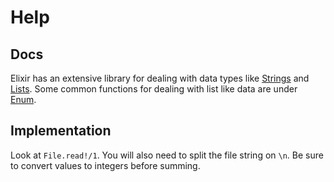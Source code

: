 # Help

## Docs

Elixir has an extensive library for dealing with data types like [Strings](https://hexdocs.pm/elixir/String.html#content) and [Lists](https://hexdocs.pm/elixir/List.html#content). Some common functions for dealing with list like data are under [Enum](https://hexdocs.pm/elixir/Enum.html#content).

## Implementation

Look at `File.read!/1`. You will also need to split the file string on `\n`.  Be sure to convert values to integers before summing. 

